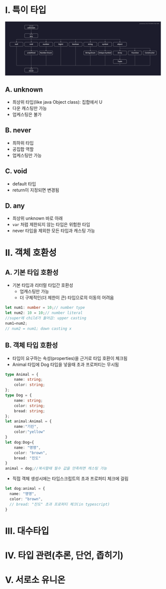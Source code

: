 
# I. 특이 타입
![타입](img/dataTypes.png)
## A. unknown
- 최상위 타입(like java Object class): 집합에서 U
- 다운 캐스팅만 가능
- 업케스팅은 불가
## B. never
- 최하위 타입
- 공집합 역할
- 업케스팅만 가능
## C. void 
- default 타입
- return이 지정되면 변경됨
## D. any
- 최상위 unknown 바로 아래
- `var` 처럼 제한되지 않는 타입은 위험한 타입
- never 타입을 제외한 모든 타입과 캐스팅 가능

# II. 객체 호환성
## A. 기본 타입 호환성
- 기본 타입과 리터럴 타입간 호환성
  - 업캐스팅만 가능
  - 더 구체적인(더 제한이 큰) 타입으로의 이동의 어려움
```typescript
let num1: number = 10;// number type
let num2: 10 = 10;// number literal
//super에 child가 둘어감: upper casting
num1=num2;
// num2 = num1; down casting x
```
## B. 객체 타입 호환성
- 타입이 요구하는 속성(properties)을 근거로 타입 호환이 체크됨
- Animal 타입에 Dog 타입을 넣을때 초과 프로퍼티는 무시됨
```typescript
type Animal = {
    name: string;
    color: string;
};
type Dog = {
    name: string;
    color: string;
    bread: string;
};
let animal:Animal = {
    name:"기린",
    color:"yellow"
}
let dog:Dog={
    name: "명명",
    color: "brown",
    bread: "진도"
}
animal = dog;//복사할때 필수 값을 만족하면 캐스팅 가능
```
- 직접 객체 생성시에는 타입스크립트의 초과 프로퍼티 체크에 걸림
```typescript
let dog:animal = {
  name: "명명",
  color: "brown",
  // bread: "진도" 초과 프로퍼티 체크(in typescript)
}
```
# III. 대수타입

# IV. 타입 관련(추론, 단언, 좁히기)

# V. 서로소 유니온